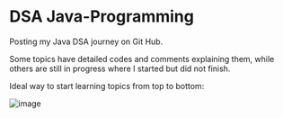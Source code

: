 # DSA Java-Programming

Posting my Java DSA journey on Git Hub.

Some topics have detailed codes and comments explaining them, while others are still in progress where I started but did not finish.

Ideal way to start learning topics from top to bottom:

![image](https://github.com/Siddharth1401/Java-Programming/assets/65388328/bf793bba-8f8b-4baf-93a7-46ff6eacdf52)
